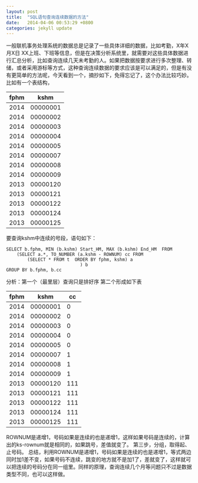 ```yaml
---
layout: post
title:  "SQL语句查询连续数据的方法"
date:   2014-04-06 00:53:29 +0800
categories: jekyll update
---
```

一般联机事务处理系统的数据总是记录了一些具体详细的数据，比如考勤，X年X月X日 XX上班、下班等信息，但是在决策分析系统里，就需要对这些具体数据进行汇总分析，比如查询连续几天未考勤的人。如果把数据按要求进行多次整理、转储，或者采用游标等方式，这种查询连续数据的要求应该是可以满足的，但是有没有更简单的方法呢，今天看到一个，摘抄如下，免得忘记了，这个办法比较巧妙。
比如有一个表结构，

|fphm|kshm|
|-|-|
|2014|00000001|
|2014|00000002|
|2014|00000003|
|2014|00000004|
|2014|00000005|
|2014|00000007|
|2014|00000008|
|2014|00000009|
|2013|00000120|
|2013|00000121|
|2013|00000122|
|2013|00000124|
|2013|00000125|

要查询kshm中连续的号段，语句如下：
```
SELECT b.fphm, MIN (b.kshm) Start_HM, MAX (b.kshm) End_HM  FROM 
	(SELECT a.*, TO_NUMBER (a.kshm - ROWNUM) cc FROM 
		(SELECT * FROM t  ORDER BY fphm, kshm) a
							) b  
GROUP BY b.fphm, b.cc
```
分析：第一个（最里层）查询只是排好序
第二个形成如下表

|fphm|kshm|cc|
|---|---|---|
|2014|00000001|0|
|2014|00000002|0|
|2014|00000003|0|
|2014|00000004|0|
|2014|00000005|0|
|2014|00000007|1|
|2014|00000008|1|
|2014|00000009|1|
|2013|00000120|111|
|2013|00000121|111|
|2013|00000122|111|
|2013|00000124|111|
|2013|00000125|111|

ROWNUM是递增1，号码如果是连续的也是递增1，这样如果号码是连续的，计算出的ks-rownum就是相同的，如果跳号，差值就变了。
第三步，分组，取得起、止号码。
总结，利用ROWNUM是递增1，号码如果是连续的也是递增1，等式两边同时加1差不变，如果号码不连续，跳变的地方就不是加1了，差就变了，这样就可以把连续的号码分在同一组里。同样的原理，查询连续几个月等问题只不过是数据类型不同，也可以这样做。